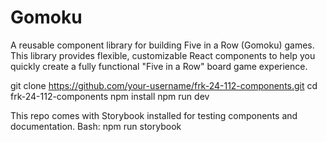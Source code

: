 # Gomoku

A reusable component library for building Five in a Row (Gomoku) games.
This library provides flexible, customizable React components to help you quickly create a fully functional "Five in a Row" board game experience.

git clone https://github.com/your-username/frk-24-112-components.git
cd frk-24-112-components
npm install
npm run dev

This repo comes with Storybook installed for testing components and documentation.
Bash:
npm run storybook
